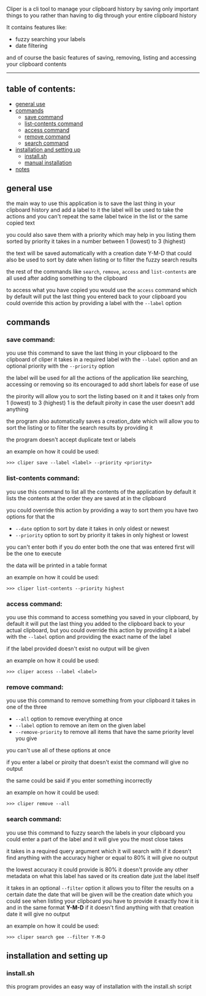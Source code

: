 Cliper is a cli tool to manage your clipboard history by saving only important things to you rather than having to
dig through your entire clipboard history

It contains features like:
- fuzzy searching your labels
- date filtering

and of course the basic features of saving, removing, listing and accessing your clipboard contents

---

## table of contents:
- [general use](#general-use)
- [commands](#commands)
  - [save command](#save-command)
  - [list-contents command](#list-contents-command)
  - [access command](#access-command)
  - [remove command](#remove-command)
  - [search command](#search-command)
- [installation and setting up](#installation-and-setting-up)
  - [install.sh](#install.sh)
  - [manual installation](#manual-installation)
- [notes](#notes)

## general use
the main way to use this application is to save the last thing in your clipboard history and add a label to it
the label will be used to take the actions and you can't repeat the same label twice in the list or the same 
copied text

you could also save them with a priority which may help in you listing them sorted by priority it takes in a
number between 1 (lowest) to 3 (highest)

the text will be saved automatically with a creation date Y-M-D that could also be used to sort by date when listing
or to filter the fuzzy search results

the rest of the commands like `search`, `remove`, `access` and `list-contents` are all used after adding something to the
clipboard

to access what you have copied you would use the `access` command which by default will put the last thing you entered 
back to your clipboard you could override this action by providing a label with the `--label` option

## commands
### save command:
  you use this command to save the last thing in your clipboard to the clipboard of cliper it takes in a required label
  with the `--label` option and an optional priority with the `--priority` option
  
  the label will be used for all the actions of the application like searching, accessing or removing 
  so its encouraged to add short labels for ease of use
  
  the pirority will allow you to sort the listing based on it and it takes only from 1 (lowest) to 3 (highest)
  1 is the default piroity in case the user doesn't add anything
  
  the program also automatically saves a creation_date which will allow you to sort the listing or to filter
  the search results by providing it
  
  the program doesn't accept duplicate text or labels
  
  an example on how it could be used:

  `>>> cliper save --label <label> --priority <priority>`

### list-contents command:
  you use this command to list all the contents of the application by default it lists the contents at the order
  they are saved at in the clipboard
  
  you could override this action by providing a way to sort them you have two options for that the
  
  - `--date` option to sort by date it takes in only oldest or newest
  - `--priority` option to sort by priority it takes in only highest or lowest
  
  you can't enter both if you do enter both the one that was entered first will be the one to execute
  
  the data will be printed in a table format
  
  an example on how it could be used:
  
  `>>> cliper list-contents --priority highest`

### access command:
  you use this command to access something you saved in your clipboard, by default it will put the last thing you added
  to the clipboard back to your actual clipboard, but you could override this action by providing it a label with the
  `--label` option and providing the exact name of the label
  
  if the label provided doesn't exist no output will be given
  
  an example on how it could be used:
  
  `>>> cliper access --label <label>`

### remove command:
  you use this command to remove something from your clipboard it takes in one of the three
  
  - `--all` option to remove everything at once
  - `--label` option to remove an item on the given label
  - `--remove-priority` to remove all items that have the same priority level you give
  
  you can't use all of these options at once 
  
  if you enter a label or piroity that doesn't exist the command will give no output 
  
  the same could be said if you enter something incorrectly
  
  an example on how it could be used:
  
  `>>> cliper remove --all`

### search command:
  you use this command to fuzzy search the labels in your clipboard you could enter a part of the
  label and it will give you the most close takes
  
  it takes in a required query argument which it will search with if it doesn't find anything with the accuracy
  higher or equal to 80% it will give no output
  
  the lowest accuracy it could provide is 80% it doesn't provide any other metadata on what this label
  has saved or its creation date just the label itself
  
  it takes in an optional `--filter` option it allows you to filter the results on a certain date
  the date that will be given will be the creation date which you could see when listing your clipboard
  you have to provide it exactly how it is and in the same format **Y-M-D** if it doesn't find anything with
  that creation date it will give no output
  
  an example on how it could be used:
  
  `>>> cliper search gee --filter Y-M-D`

## installation and setting up
### install.sh
  this program provides an easy way of installation with the install.sh script
  
